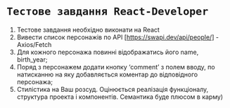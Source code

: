 
# `Тестове завдання React-Developer`

1. Тестове завдання необхідно виконати на React
2. Вивести список персонажів по API [https://swapi.dev/api/people/] - Axios/Fetch
3. Для кожного персонажа повинні відображатись його name, birth_year;
4. Поряд з персонажем додати кнопку ‘comment’ з полем вводу, по натисканню на яку добавляється коментар до відповідного персонажа;
5. Стилістика на Ваш розсуд. Оцінюється реалізація функціоналу, структура проекта і компонентів. Семантика буде плюсом в карму)

